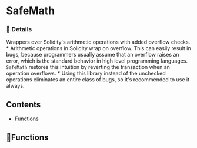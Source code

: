# <span id="SafeMath"></span> SafeMath
> 




### 🔎 Details

Wrappers over Solidity&#39;s arithmetic operations with added overflow checks. * Arithmetic operations in Solidity wrap on overflow. This can easily result in bugs, because programmers usually assume that an overflow raises an error, which is the standard behavior in high level programming languages. `SafeMath` restores this intuition by reverting the transaction when an operation overflows. * Using this library instead of the unchecked operations eliminates an entire class of bugs, so it&#39;s recommended to use it always.

## Contents


- [Functions](#SafeMath--Functions)



## 🚀Functions <a name="SafeMath--Functions"></a>
<dl>
</dl>

